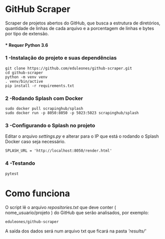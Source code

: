 # GitHub Scraper

Scraper de projetos abertos do GitHub, que busca a estrutura de diretórios, quantidade de linhas de cada arquivo e a porcentagem de linhas e bytes por tipo de extensão.

#### * Requer Python 3.6

### 1 -Instalação do projeto e suas dependências

```
git clone https://github.com/eduleones/github-scraper.git
cd github-scraper
python -m venv venv
. venv/bin/active
pip install -r requirements.txt

```


### 2 -Rodando Splash com Docker

```
sudo docker pull scrapinghub/splash
sudo docker run -p 8050:8050 -p 5023:5023 scrapinghub/splash

```

### 3 -Configurando o Splash no projeto
Editar o arquivo *settings.py* e alterar para o IP que está o rodando o Splash Docker caso seja necessário.

```
SPLASH_URL = 'http://localhost:8050/render.html'
```

### 4 -Testando
```
pytest
```

# Como funciona

O script lê o arquivo *repositories.txt* que deve conter ( nome_usuario/projeto ) do GitHub que serão analisados, por exemplo:

```
eduleones/github-scraper
```

A saída dos dados será num arquivo txt que ficará na pasta *'results/'*



